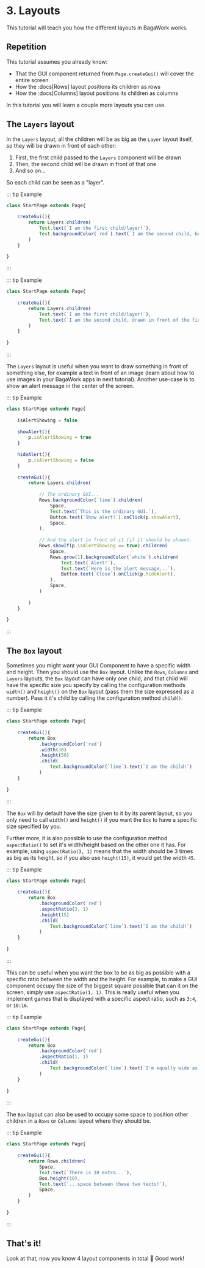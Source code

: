 <script>
	import ViewApp from '$lib/ViewApp.svelte'
</script>

# 3. Layouts
This tutorial will teach you how the different layouts in BagaWork works.




## Repetition
This tutorial assumes you already know:

* That the GUI component returned from `Page.createGui()` will cover the entire screen
* How the :docs[Rows] layout positions its children as rows
* How the :docs[Columns] layout positions its children as columns

In this tutorial you will learn a couple more layouts you can use.




## The `Layers` layout
In the `Layers` layout, all the children will be as big as the `Layer` layout itself, so they will be drawn in front of each other:

1. First, the first child passed to the `Layers` component will be drawn
2. Then, the second child will be drawn in front of that one
3. And so on...

So each child can be seen as a "layer".

::: tip Example

```js baga-show-editor-code
class StartPage extends Page{
	
	createGui(){
		return Layers.children(
			Text.text(`I am the first child/layer!`),
			Text.backgroundColor(`red`).text(`I am the second child, but since I have a background color, you won't be able to see the first child.`),
		)
	}
	
}
```

:::

::: tip Example

```js baga-show-editor-code
class StartPage extends Page{
	
	createGui(){
		return Layers.children(
			Text.text(`I am the first child/layer!`),
			Text.text(`I am the second child, drawn in front of the first child. But since we are drawn in front of each other, reading this text can be hard.`),
		)
	}
	
}
```

:::

The `Layers` layout is useful when you want to draw something in front of something else, for example a text in front of an image (learn about how to use images in your BagaWork apps in next tutorial). Another use-case is to show an alert message in the center of the screen.

::: tip Example

```js baga-show-editor-code
class StartPage extends Page{
	
	isAlertShowing = false
	
	showAlert(){
		p.isAlertShowing = true
	}
	
	hideAlert(){
		p.isAlertShowing = false
	}
	
	createGui(){
		return Layers.children(
			
			// The ordinary GUI...
			Rows.backgroundColor(`lime`).children(
				Space,
				Text.text(`This is the ordinary GUI.`),
				Button.text(`Show alert!`).onClick(p.showAlert),
				Space,
			),
			
			// And the alert in front of it (if it should be shown).
			Rows.showIf(p.isAlertShowing == true).children(
				Space,
				Rows.grow(1).backgroundColor(`white`).children(
					Text.text(`Alert!`),
					Text.text(`Here is the alert message...`),
					Button.text(`Close`).onClick(p.hideAlert),
				),
				Space,
			)
			
		)
	}
	
}
```

:::




## The `Box` layout
Sometimes you might want your GUI Component to have a specific width and height. Then you should use the `Box` layout. Unlike the `Rows`, `Columns` and `Layers` layouts, the `Box` layout can have only one child, and that child will have the specific size you specify by calling the configuration methods `width()` and `height()` on the `Box` layout (pass them the size expressed as a number). Pass it it's child by calling the configuration method `child()`.

::: tip Example

```js baga-show-editor-code
class StartPage extends Page{
	
	createGui(){
		return Box
			.backgroundColor('red')
			.width(30)
			.height(50)
			.child(
				Text.backgroundColor(`lime`).text(`I am the child!`)
			)
	}
	
}
```

:::

The `Box` will by default have the size given to it by its parent layout, so you only need to call `width()` and `height()` if you want the `Box` to have a specific size specified by you.

Further more, it is also possible to use the configuration method `aspectRatio()` to set it's width/height based on the other one it has. For example, using `aspectRatio(3, 1)` means that the width should be 3 times as big as its height, so if you also use `height(15)`, it would get the width `45`.

::: tip Example

```js baga-show-editor-code
class StartPage extends Page{
	
	createGui(){
		return Box
			.backgroundColor('red')
			.aspectRatio(3, 1)
			.height(15)
			.child(
				Text.backgroundColor(`lime`).text(`I am the child!`)
			)
	}
	
}
```

:::

This can be useful when you want the box to be as big as possible with a specific ratio between the width and the height. For example, to make a GUI component occupy the size of the biggest square possible that can it on the screen, simply use `aspectRatio(1, 1)`. This is really useful when you implement games that is displayed with a specific aspect ratio, such as `3:4`, or `10:16`.

::: tip Example

```js baga-show-editor-code
class StartPage extends Page{
	
	createGui(){
		return Box
			.backgroundColor('red')
			.aspectRatio(1, 1)
			.child(
				Text.backgroundColor(`lime`).text(`I'm equally wide as tall!`)
			)
	}
	
}
```

:::

The `Box` layout can also be used to occupy some space to position other children in a `Rows` or `Columns` layout where they should be.

::: tip Example

```js baga-show-editor-code
class StartPage extends Page{
	
	createGui(){
		return Rows.children(
			Space,
			Text.text(`There is 10 extra...`),
			Box.height(10),
			Text.text(`...space between these two texts!`),
			Space,
		)
	}
	
}
```

:::





## That's it!
Look at that, now you know 4 layout components in total 🥳  Good work!